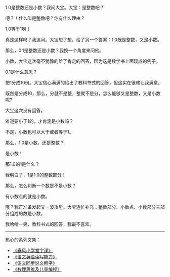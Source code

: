 1.0是整数还是小数？我问大宝。大宝：是整数吧？

吧？！什么叫是整数吧？你有什么理由？

1.0等于1啊！

真是这样吗？我追问。大宝想了想，给了另一个答案：1.0既是整数，又是小数。

那么，0.1是整数还是小数？我换一个角度来问他。

小数，大宝这次毫不犹豫的给了肯定的回答，因为这是数学书上面现成的例子。

0.1是什么意思？

把1分成10份。大宝信心满满的给出了教科书式的回答，但这实在很难让我满意。

既然是分成10，那么，分就不是整，整就不是分，怎么能够又是整数，又是小数呢?

大宝这次没有回答。

难道要小于1的，才肯定是小数吗？

不是，小数也可以大于或者等于1。

那么，1.0是小数，还是整数？

是小数！

那1.0的1是什么？

我明白了，1是1.0的整数部分！

那么，怎么判断一个数是不是小数？

有小数点的就是小数。

哦？我正准备发起又一波攻势。大宝连忙补充：整数部分、小数点、小数部分三部分组成的数是小数。

我哈哈一笑，教科书式的回答，我最不喜欢。 

-------
热心的系列文集：
- [《春风小学堂字课》](http://www.jianshu.com/nb/19650121)
- [《语文英语读写能力》](http://www.jianshu.com/nb/8869173)
- [《语文同步说文解字》](http://www.jianshu.com/nb/6718880)
- [《数理思维及儿童编程》](http://www.jianshu.com/nb/10476879)


